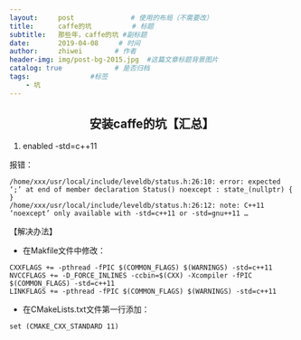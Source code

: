```yaml
---
layout:     post              # 使用的布局（不需要改）
title:      caffe的坑          # 标题
subtitle:   那些年，caffe的坑 #副标题
date:       2019-04-08     # 时间
author:     zhiwei        # 作者
header-img: img/post-bg-2015.jpg  #这篇文章标题背景图片
catalog: true             # 是否归档
tags:               #标签
    - 坑
---
```


<h2><center>
    安装caffe的坑【汇总】
    </center>
</h2>

1. enabled -std=c++11 

报错：

```
/home/xxx/usr/local/include/leveldb/status.h:26:10: error: expected ‘;’ at end of member declaration Status() noexcept : state_(nullptr) { }
/home/xxx/usr/local/include/leveldb/status.h:26:12: note: C++11 ‘noexcept’ only available with -std=c++11 or -std=gnu++11 …
```

【解决办法】

- 在Makfile文件中修改：

```
CXXFLAGS += -pthread -fPIC $(COMMON_FLAGS) $(WARNINGS) -std=c++11
NVCCFLAGS += -D_FORCE_INLINES -ccbin=$(CXX) -Xcompiler -fPIC $(COMMON_FLAGS) -std=c++11
LINKFLAGS += -pthread -fPIC $(COMMON_FLAGS) $(WARNINGS) -std=c++11
```

- 在CMakeLists.txt文件第一行添加：

```
set (CMAKE_CXX_STANDARD 11)
```

